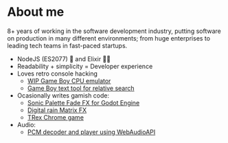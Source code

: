 # About me

8+ years of working in the software development industry, putting software on production in many different environments; from huge enterprises to leading tech teams in fast-paced startups.

* NodeJS (ES2077) 🚀 and Elixir 🧙‍♂️
* Readability + simplicity = Developer experience
* Loves retro console hacking
    * [WIP Game Boy CPU emulator](https://github.com/raphaklaus/gameboy-cpu)
    * [Game Boy text tool for relative search](https://github.com/raphaklaus/gameboy-text-tools)
* Ocasionally writes gamish code:  
    * [Sonic Palette Fade FX for Godot Engine](sonic-palette-fade)
    * [Digital rain Matrix FX](https://raphaklaus.com/matrix-fx/)
    * [TRex Chrome game](https://github.com/raphaklaus/godot-trex-game)
* Audio:
    * [PCM decoder and player using WebAudioAPI](https://github.com/raphaklaus/pcm-2-webaudio)